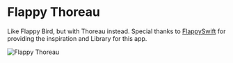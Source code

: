 # Flappy Thoreau

Like Flappy Bird, but with Thoreau instead. Special thanks to [FlappySwift](https://github.com/fullstackio/FlappySwift) for providing the inspiration and Library for this app.

![Flappy Thoreau](http://i.imgur.com/75UKkEs.png)

